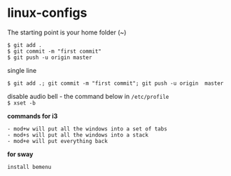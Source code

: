 # linux-configs

The starting point is your home folder (~)

```
$ git add .
$ git commit -m "first commit"
$ git push -u origin master
```

single line

```
$ git add .; git commit -m "first commit"; git push -u origin  master
```

disable audio bell - the command below in `/etc/profile`  
`$ xset -b` 

**commands for i3**
```
- mod+w will put all the windows into a set of tabs
- mod+s will put all the windows into a stack
- mod+e will put everything back
```

**for sway**
```
install bemenu
```
